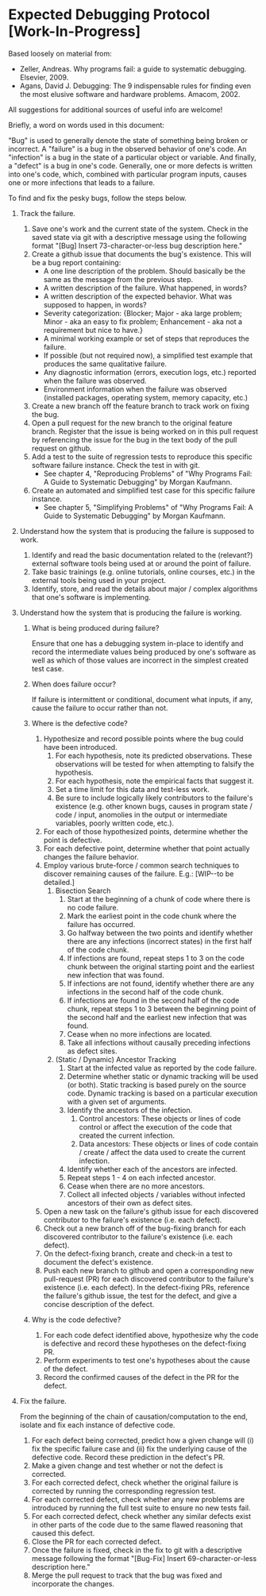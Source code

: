 # Expected Debugging Protocol [Work-In-Progress]

Based loosely on material from:
- Zeller, Andreas. Why programs fail: a guide to systematic debugging. Elsevier, 2009.
- Agans, David J. Debugging: The 9 indispensable rules for finding even the most elusive software and hardware problems. Amacom, 2002.

All suggestions for additional sources of useful info are welcome!

Briefly, a word on words used in this document:

"Bug" is used to generally denote the state of something being broken or incorrect. A "failure" is a bug in the observed behavior of one's code. An "infection" is a bug in the state of a particular object or variable. And finally, a "defect" is a bug in one's code. Generally, one or more defects is written into one's code, which, combined with particular program inputs, causes one or more infections that leads to a failure.

To find and fix the pesky bugs, follow the steps below.

1. Track the failure.
   1. Save one's work and the current state of the system. Check in the saved state via git with a descriptive message using the following format "[Bug] Insert 73-character-or-less bug description here."
   2. Create a github issue that documents the bug's existence. This will be a bug report containing:
      - A one line description of the problem. Should basically be the same as the message from the previous step.
      - A written description of the failure. What happened, in words?
      - A written description of the expected behavior. What was supposed to happen, in words?
      - Severity categorization: {Blocker; Major - aka large problem; Minor - aka an easy to fix problem; Enhancement - aka not a requirement but nice to have.}
      - A minimal working example or set of steps that reproduces the failure.
      - If possible (but not required now), a simplified test example that produces the same qualitative failure.
      - Any diagnostic information (errors, execution logs, etc.) reported when the failure was observed.
      - Environment information when the failure was observed (installed packages, operating system, memory capacity, etc.)
   3. Create a new branch off the feature branch to track work on fixing the bug.
   4. Open a pull request for the new branch to the original feature branch. Register that the issue is being worked on in this pull request by referencing the issue for the bug in the text body of the pull request on github.
   5. Add a test to the suite of regression tests to reproduce this specific software failure instance. Check the test in with git.
      - See chapter 4, "Reproducing Problems" of "Why Programs Fail: A Guide to Systematic Debugging" by Morgan Kaufmann.
   6. Create an automated and simplified test case for this specific failure instance.
      - See chapter 5, "Simplifying Problems" of "Why Programs Fail: A Guide to Systematic Debugging" by Morgan Kaufmann.

2. Understand how the system that is producing the failure is supposed to work.
   1. Identify and read the basic documentation related to the (relevant?) external software tools being used at or around the point of failure.
   2. Take basic trainings (e.g. online tutorials, online courses, etc.) in the external tools being used in your project.
   3. Identify, store, and read the details about major / complex algorithms that one's software is implementing.

3. Understand how the system that is producing the failure is working.
   1. What is being produced during failure?

      Ensure that one has a debugging system in-place to identify and record the intermediate values being produced by one's software as well as which of those values are incorrect in the simplest created test case.

   2. When does failure occur?

      If failure is intermittent or conditional, document what inputs, if any, cause the failure to occur rather than not.

   3. Where is the defective code?
      1. Hypothesize and record possible points where the bug could have been introduced.
         1. For each hypothesis, note its predicted observations. These observations will be tested for when attempting to falsify the hypothesis.
         2. For each hypothesis, note the empirical facts that suggest it.
         3. Set a time limit for this data and test-less work.
         4. Be sure to include logically likely contributors to the failure's existence (e.g. other known bugs, causes in program state / code / input, anomolies in the output or intermediate variables, poorly written code, etc.).
      2. For each of those hypothesized points, determine whether the point is defective.
      3. For each defective point, determine whether that point actually changes the failure behavior.
      4. Employ various brute-force / common search techniques to discover remaining causes of the failure. E.g.: [WIP--to be detailed.]
         1. Bisection Search
            1. Start at the beginning of a chunk of code where there is no code failure.
            2. Mark the earliest point in the code chunk where the failure has occurred.
            3. Go halfway between the two points and identify whether there are any infections (incorrect states) in the first half of the code chunk.
            4. If infections are found, repeat steps 1 to 3 on the code chunk between the original starting point and the earliest new infection that was found.
            5. If infections are not found, identify whether there are any infections in the second half of the code chunk.
            6. If infections are found in the second half of the code chunk, repeat steps 1 to 3 between the beginning point of the second half and the earliest new infection that was found.
            7. Cease when no more infections are located.
            8. Take all infections without causally preceding infections as defect sites.
         2. (Static / Dynamic) Ancestor Tracking
            1. Start at the infected value as reported by the code failure.
            2. Determine whether static or dynamic tracking will be used  (or both). Static tracking is based purely on the source code. Dynamic tracking is based on a particular execution with a given set of arguments.
            3. Identify the ancestors of the infection.
               1. Control ancestors: These objects or lines of code control or affect the execution of the code that created the current infection.
               2. Data ancestors: These objects or lines of code contain / create / affect the data used to create the current infection.
            4. Identify whether each of the ancestors are infected.
            5. Repeat steps 1 - 4 on each infected ancestor.
            6. Cease when there are no more ancestors.
            7. Collect all infected objects / variables without infected ancestors of their own as defect sites.
      5. Open a new task on the failure's github issue for each discovered contributor to the failure's existence (i.e.  each defect).
      6. Check out a new branch off of the bug-fixing branch for each discovered contributor to the failure's existence (i.e.  each defect).
      7. On the defect-fixing branch, create and check-in a test to document the defect's existence.
      8. Push each new branch to github and open a corresponding new pull-request (PR) for each discovered contributor to the failure's existence (i.e.  each defect). In the defect-fixing PRs, reference the failure's github issue, the test for the defect, and give a concise description of the defect.

    4. Why is the code defective?
       1. For each code defect identified above, hypothesize why the code is defective and record these hypotheses on the defect-fixing PR.
       2. Perform experiments to test one's hypotheses about the cause of the defect.
       3. Record the confirmed causes of the defect in the PR for the defect.
3. Fix the  failure.

   From the beginning of the chain of causation/computation to the end, isolate and fix each instance of defective code.

   1. For each defect being corrected, predict how a given change will (i) fix the specific failure case and (ii) fix the underlying cause of the defective code. Record these prediction in the defect's PR.
   2. Make a given change and test whether or not the defect is corrected.
   3. For each corrected defect, check whether the original failure is corrected by running the corresponding regression test.
   4. For each corrected defect, check whether any new problems are introduced by running the full test suite to ensure no new tests fail.
   5. For each corrected defect, check whether any similar defects exist in other parts of the code due to the same flawed reasoning that caused this defect.
   6. Close the PR for each corrected defect.
   7. Once the failure is fixed, check in the fix to git with a descriptive message following the format "[Bug-Fix] Insert 69-character-or-less description here."
   8. Merge the pull request to track that the bug was fixed and incorporate the changes.
